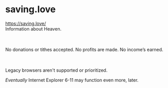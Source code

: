 # saving.love

https://saving.love/ <br>
Information about Heaven. <br><br><br>

No donations or tithes accepted. No profits are made. No income’s earned. <br><br><br> 


Legacy browsers aren't supported or prioritized. <br>

<i>Eventually</i> Internet Explorer 6-11 may function even more, later.<br>
